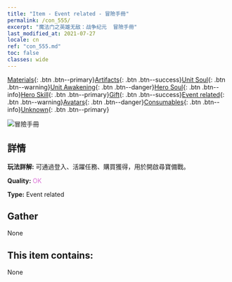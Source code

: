 ```yaml
---
title: "Item - Event related - 冒險手冊"
permalink: /con_555/
excerpt: "魔法门之英雄无敌：战争纪元  冒險手冊"
last_modified_at: 2021-07-27
locale: cn
ref: "con_555.md"
toc: false
classes: wide
---
```

 [Materials](/ItemsCN/){: .btn .btn--primary}[Artifacts](/ItemsCN/Artifacts/){: .btn .btn--success}[Unit Soul](/ItemsCN/UnitSoul/){: .btn .btn--warning}[Unit Awakening](/ItemsCN/UnitAwakening/){: .btn .btn--danger}[Hero Soul](/ItemsCN/HeroSoul/){: .btn .btn--info}[Hero Skill](/ItemsCN/HeroSkill/){: .btn .btn--primary}[Gift](/ItemsCN/Gift/){: .btn .btn--success}[Event related](/ItemsCN/Events/){: .btn .btn--warning}[Avatars](/ItemsCN/Avatars/){: .btn .btn--danger}[Consumables](/ItemsCN/Consumables/){: .btn .btn--info}[Unknown](/ItemsCN/Unknown/){: .btn .btn--primary}

 ![冒險手冊](/images/t/i_10041.png)

## 詳情
 **玩法詳解:** 可通過登入、活躍任務、購買獲得，用於開啟尋寶備戰。

 **Quality:** <span style="color: #DA70D6">OK</span>

 **Type:** Event related

## Gather

  None

## This item contains:

  None


